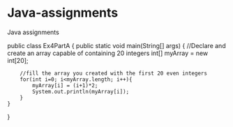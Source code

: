 # Java-assignments
Java assignments

public class Ex4PartA {
	public static void main(String[] args) {
		//Declare and create an array capable of containing 20 integers
		int[] myArray = new int[20];
		
		//fill the array you created with the first 20 even integers
		for(int i=0; i<myArray.length; i++){
			myArray[i] = (i+1)*2;
			System.out.println(myArray[i]);
		}
	}
}
